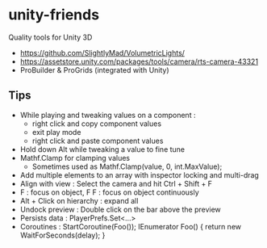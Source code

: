 # unity-friends
Quality tools for Unity 3D

- https://github.com/SlightlyMad/VolumetricLights/
- https://assetstore.unity.com/packages/tools/camera/rts-camera-43321
- ProBuilder & ProGrids (integrated with Unity)


## Tips
- While playing and tweaking values on a component :
  - right click and copy component values
  - exit play mode
  - right click and paste component values
- Hold down Alt while tweaking a value to fine tune
- Mathf.Clamp for clamping values
  - Sometimes used as Mathf.Clamp(value, 0, int.MaxValue);
- Add multiple elements to an array with inspector locking and multi-drag
- Align with view : Select the camera and hit Ctrl + Shift + F
- F : focus on object, F F : focus on object continuously
- Alt + Click on hierarchy : expand all
- Undock preview : Double click on the bar above the preview
- Persists data : PlayerPrefs.Set<...>
- Coroutines : StartCoroutine(Foo()); IEnumerator Foo() { return new WaitForSeconds(delay); }
